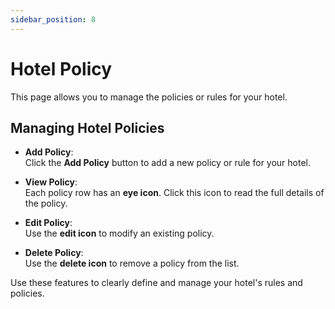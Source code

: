 ```yaml
---
sidebar_position: 8
---
```


# Hotel Policy

This page allows you to manage the policies or rules for your hotel.

## Managing Hotel Policies

- **Add Policy**:  
  Click the **Add Policy** button to add a new policy or rule for your hotel.

- **View Policy**:  
  Each policy row has an **eye icon**. Click this icon to read the full details of the policy.

- **Edit Policy**:  
  Use the **edit icon** to modify an existing policy.

- **Delete Policy**:  
  Use the **delete icon** to remove a policy from the list.

Use these features to clearly define and manage your hotel's rules and policies.
